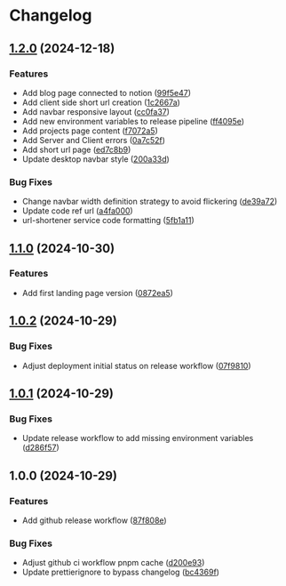 # Changelog

## [1.2.0](https://github.com/worgho2/worgho2/compare/v1.1.0...v1.2.0) (2024-12-18)


### Features

* Add blog page connected to notion ([99f5e47](https://github.com/worgho2/worgho2/commit/99f5e475bbada624a09a4f151dcdba4bf56eff7f))
* Add client side short url creation ([1c2667a](https://github.com/worgho2/worgho2/commit/1c2667a093ebb9450e8f30c29a17b247b76e9ccd))
* Add navbar responsive layout ([cc0fa37](https://github.com/worgho2/worgho2/commit/cc0fa37033415d6a3d94aacd351429774fbf6d81))
* Add new environment variables to release pipeline ([ff4095e](https://github.com/worgho2/worgho2/commit/ff4095ede691f33ff40e8642a01939f8c2e0cfaf))
* Add projects page content ([f7072a5](https://github.com/worgho2/worgho2/commit/f7072a5f05392b34cb44857dc7f4065a0e96a695))
* Add Server and Client errors ([0a7c52f](https://github.com/worgho2/worgho2/commit/0a7c52fe31b7073094163cc8cac9ec7a27911772))
* Add short url page ([ed7c8b9](https://github.com/worgho2/worgho2/commit/ed7c8b94f5028471e5e847f8ef130bc5e140a6f6))
* Update desktop navbar style ([200a33d](https://github.com/worgho2/worgho2/commit/200a33d260c3b7567463a5dea3cc82b4b3084bb1))


### Bug Fixes

* Change navbar width definition strategy to avoid flickering ([de39a72](https://github.com/worgho2/worgho2/commit/de39a72397f8f95878335a0675112b252deb911e))
* Update code ref url ([a4fa000](https://github.com/worgho2/worgho2/commit/a4fa0008bca7179273f50a55c8a9ef64a880385c))
* url-shortener service code formatting ([5fb1a11](https://github.com/worgho2/worgho2/commit/5fb1a11da0fee9a9881c085255b216feb6a00c93))

## [1.1.0](https://github.com/worgho2/worgho2/compare/v1.0.2...v1.1.0) (2024-10-30)


### Features

* Add first landing page version ([0872ea5](https://github.com/worgho2/worgho2/commit/0872ea58d4f18541cb5ad3374e1c398666a099a9))

## [1.0.2](https://github.com/worgho2/worgho2/compare/v1.0.1...v1.0.2) (2024-10-29)


### Bug Fixes

* Adjust deployment initial status on release workflow ([07f9810](https://github.com/worgho2/worgho2/commit/07f981002bc733d82628b41a53820ed1c35ad74a))

## [1.0.1](https://github.com/worgho2/worgho2/compare/v1.0.0...v1.0.1) (2024-10-29)


### Bug Fixes

* Update release workflow to add missing environment variables ([d286f57](https://github.com/worgho2/worgho2/commit/d286f57eed8757ffe8dd606dfeff7a164bd1f6f8))

## 1.0.0 (2024-10-29)


### Features

* Add github release workflow ([87f808e](https://github.com/worgho2/worgho2/commit/87f808ee09075d778805c05e5c63f4e58f482e26))


### Bug Fixes

* Adjust github ci workflow pnpm cache ([d200e93](https://github.com/worgho2/worgho2/commit/d200e9395b97037eb516e8698bf6b16eb41e9f97))
* Update prettierignore to bypass changelog ([bc4369f](https://github.com/worgho2/worgho2/commit/bc4369fbd3aa61c825dc04d04f462530279017fc))

